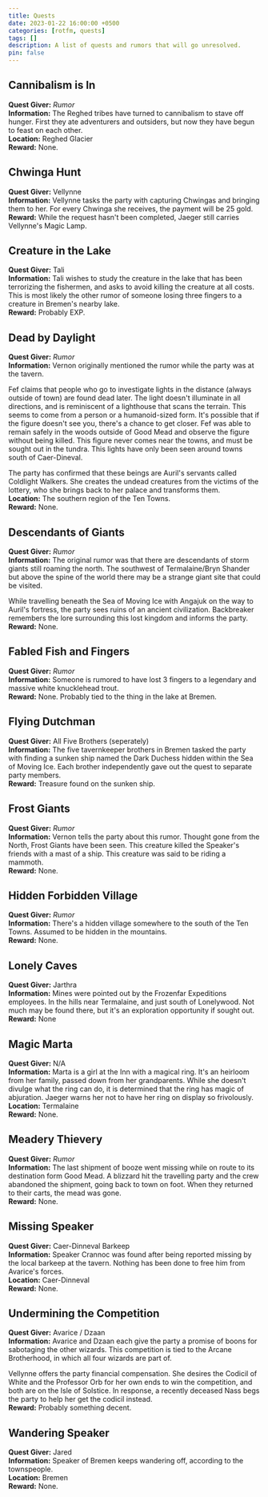 ```yaml
---
title: Quests
date: 2023-01-22 16:00:00 +0500
categories: [rotfm, quests]
tags: []
description: A list of quests and rumors that will go unresolved.
pin: false
---
```


## Cannibalism is In
**Quest Giver:** *Rumor* <br>
**Information:** The Reghed tribes have turned to cannibalism to stave off hunger. First they ate adventurers and outsiders, but now they have begun to feast on each other. <br>
**Location:** Reghed Glacier <br>
**Reward:** None.

## Chwinga Hunt
**Quest Giver:** Vellynne <br>
**Information:** Vellynne tasks the party with capturing Chwingas and bringing them to her. For every Chwinga she receives, the payment will be 25 gold. <br>
**Reward:** While the request hasn't been completed, Jaeger still carries Vellynne's Magic Lamp.

## Creature in the Lake
**Quest Giver:** Tali <br>
**Information:** Tali wishes to study the creature in the lake that has been terrorizing the fishermen, and asks to avoid killing the creature at all costs. This is most likely the other rumor of someone losing three fingers to a creature in Bremen's nearby lake. <br>
**Reward:** Probably EXP.

## Dead by Daylight
**Quest Giver:** *Rumor* <br>
**Information:** Vernon originally mentioned the rumor while the party was at the tavern.

Fef claims that people who go to investigate lights in the distance (always outside of town) are found dead later. The light doesn't illuminate in all directions, and is reminiscent of a lighthouse that scans the terrain. This seems to come from a person or a humanoid-sized form. It's possible that if the figure doesn't see you, there's a chance to get closer. Fef was able to remain safely in the woods outside of Good Mead and observe the figure without being killed. This figure never comes near the towns, and must be sought out in the tundra. This lights have only been seen around towns south of Caer-Dineval.

The party has confirmed that these beings are Auril's servants called Coldlight Walkers. She creates the undead creatures from the victims of the lottery, who she brings back to her palace and transforms them. <br>
**Location:** The southern region of the Ten Towns. <br>
**Reward:** None.

## Descendants of Giants
**Quest Giver:** *Rumor* <br>
**Information:** The original rumor was that there are descendants of storm giants still roaming the north. The southwest of Termalaine/Bryn Shander but above the spine of the world there may be a strange giant site that could be visited.

While travelling beneath the Sea of Moving Ice with Angajuk on the way to Auril's fortress, the party sees ruins of an ancient civilization. Backbreaker remembers the lore surrounding this lost kingdom and informs the party. <br>
**Reward:** None.

## Fabled Fish and Fingers
**Quest Giver:** *Rumor* <br>
**Information:** Someone is rumored to have lost 3 fingers to a legendary and massive white knucklehead trout. <br>
**Reward:** None. Probably tied to the thing in the lake at Bremen.

## Flying Dutchman
**Quest Giver:** All Five Brothers (seperately) <br>
**Information:** The five tavernkeeper brothers in Bremen tasked the party with finding a sunken ship named the Dark Duchess hidden within the Sea of Moving Ice. Each brother independently gave out the quest to separate party members. <br>
**Reward:** Treasure found on the sunken ship.

## Frost Giants
**Quest Giver:** *Rumor* <br>
**Information:** Vernon tells the party about this rumor. Thought gone from the North, Frost Giants have been seen. This creature killed the Speaker's friends with a mast of a ship. This creature was said to be riding a mammoth. <br>
**Reward:** None.

## Hidden Forbidden Village
**Quest Giver:** *Rumor* <br>
**Information:** There's a hidden village somewhere to the south of the Ten Towns. Assumed to be hidden in the mountains. <br>
**Reward:** None.

## Lonely Caves
**Quest Giver:** Jarthra <br>
**Information:** Mines were pointed out by the Frozenfar Expeditions employees. In the hills near Termalaine, and just south of Lonelywood. Not much may be found there, but it's an exploration opportunity if sought out. <br>
**Reward:** None

## Magic Marta
**Quest Giver:** N/A <br>
**Information:** Marta is a girl at the Inn with a magical ring. It's an heirloom from her family, passed down from her grandparents. While she doesn't divulge what the ring can do, it is determined that the ring has magic of abjuration. Jaeger warns her not to have her ring on display so frivolously. <br>
**Location:** Termalaine <br>
**Reward:** None.

## Meadery Thievery
**Quest Giver:** *Rumor* <br>
**Information:** The last shipment of booze went missing while on route to its destination form Good Mead. A blizzard hit the travelling party and the crew abandoned the shipment, going back to town on foot. When they returned to their carts, the mead was gone. <br>
**Reward:** None.

## Missing Speaker
**Quest Giver:** Caer-Dinneval Barkeep <br>
**Information:** Speaker Crannoc was found after being reported missing by the local barkeep at the tavern. Nothing has been done to free him from Avarice's forces. <br>
**Location:** Caer-Dinneval <br>
**Reward:** None.

## Undermining the Competition
**Quest Giver:** Avarice / Dzaan <br>
**Information:** Avarice and Dzaan each give the party a promise of boons for sabotaging the other wizards. This competition is tied to the Arcane Brotherhood, in which all four wizards are part of.

Vellynne offers the party financial compensation. She desires the Codicil of White and the Professor Orb for her own ends to win the competition, and both are on the Isle of Solstice. In response, a recently deceased Nass begs the party to help her get the codicil instead. <br>
**Reward:** Probably something decent.

## Wandering Speaker
**Quest Giver:** Jared <br>
**Information:** Speaker of Bremen keeps wandering off, according to the townspeople. <br>
**Location:** Bremen <br>
**Reward:** None.